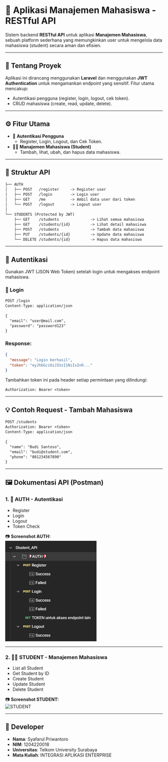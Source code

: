 # 📘 Aplikasi Manajemen Mahasiswa - RESTful API

Sistem backend **RESTful API** untuk aplikasi **Manajemen Mahasiswa**, sebuah platform sederhana yang memungkinkan user untuk mengelola data mahasiswa (student) secara aman dan efisien.

---

## 🧾 Tentang Proyek

Aplikasi ini dirancang menggunakan **Laravel** dan menggunakan **JWT Authentication** untuk mengamankan endpoint yang sensitif. Fitur utama mencakup:

- Autentikasi pengguna (register, login, logout, cek token).
- CRUD mahasiswa (create, read, update, delete).

---

## ⚙️ Fitur Utama

- 🔐 **Autentikasi Pengguna**
  - Register, Login, Logout, dan Cek Token.
- 🧑‍🎓 **Manajemen Mahasiswa (Student)**
  - Tambah, lihat, ubah, dan hapus data mahasiswa.

---

## 🧱 Struktur API

```
├── AUTH
│   ├── POST   /register     -> Register user
│   ├── POST   /login        -> Login user
│   ├── GET    /me           -> Ambil data user dari token
│   └── POST   /logout       -> Logout user
│
└── STUDENTS (Protected by JWT)
    ├── GET    /students              -> Lihat semua mahasiswa
    ├── GET    /students/{id}         -> Lihat detail mahasiswa
    ├── POST   /students              -> Tambah data mahasiswa
    ├── PUT    /students/{id}         -> Update data mahasiswa
    └── DELETE /students/{id}         -> Hapus data mahasiswa
```

---

## 🔐 Autentikasi

Gunakan JWT (JSON Web Token) setelah login untuk mengakses endpoint mahasiswa.

### 🔑 Login
```http
POST /login
Content-Type: application/json

{
  "email": "user@mail.com",
  "password": "password123"
}
```

### Response:
```json
{
  "message": "Login berhasil",
  "token": "eyJhbGciOiJIUzI1NiIsInR..."
}
```
Tambahkan token ini pada header setiap permintaan yang dilindungi:
```
Authorization: Bearer <token>
```

---

## 💡 Contoh Request - Tambah Mahasiswa
```http
POST /students
Authorization: Bearer <token>
Content-Type: application/json

{
  "name": "Budi Santoso",
  "email": "budi@student.com",
  "phone": "081234567890"
}
```

---

## 🖼️ Dokumentasi API (Postman)

### 1. 🔐 AUTH - Autentikasi
- Register
- Login
- Logout
- Token Check

📷 **Screenshot AUTH:**  
![AUTH](https://github.com/farul1/Belajar_API/blob/main/public/foto/auth.png)

---

### 2. 🧑‍🎓 STUDENT - Manajemen Mahasiswa
- List all Student  
- Get Student by ID  
- Create Student  
- Update Student  
- Delete Student  

📷 **Screenshot STUDENT:**  
![STUDENT](https://github.com/farul1/donasibarang-api/tree/main/public/foto/student.png)

---

## 👤 Developer

- **Nama**: Syafarul Priwantoro
- **NIM**: 1204220018
- **Universitas**: Telkom University Surabaya
- **Mata Kuliah**: INTEGRASI APLIKASI ENTERPRISE

